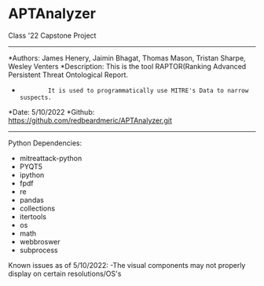 # APTAnalyzer
Class '22 Capstone Project

************************************************************************************************************
*Authors: James Henery, Jaimin Bhagat, Thomas Mason, Tristan Sharpe, Wesley Venters
*Description: This is the tool RAPTOR(Ranking Advanced Persistent Threat Ontological Report.
*             It is used to programmatically use MITRE's Data to narrow suspects.
*Date: 5/10/2022
*Github: https://github.com/redbeardmeric/APTAnalyzer.git
************************************************************************************************************


Python Dependencies: 
- mitreattack-python
- PYQT5
- ipython
- fpdf
- re 
- pandas
- collections
- itertools
- os
- math
- webbroswer
- subprocess


Known issues as of 5/10/2022:
-The visual components may not properly display on certain resolutions/OS's
